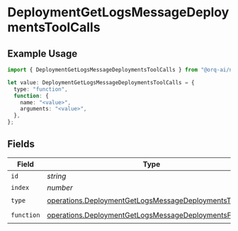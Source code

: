 # DeploymentGetLogsMessageDeploymentsToolCalls

## Example Usage

```typescript
import { DeploymentGetLogsMessageDeploymentsToolCalls } from "@orq-ai/node/models/operations";

let value: DeploymentGetLogsMessageDeploymentsToolCalls = {
  type: "function",
  function: {
    name: "<value>",
    arguments: "<value>",
  },
};
```

## Fields

| Field                                                                                                                            | Type                                                                                                                             | Required                                                                                                                         | Description                                                                                                                      |
| -------------------------------------------------------------------------------------------------------------------------------- | -------------------------------------------------------------------------------------------------------------------------------- | -------------------------------------------------------------------------------------------------------------------------------- | -------------------------------------------------------------------------------------------------------------------------------- |
| `id`                                                                                                                             | *string*                                                                                                                         | :heavy_minus_sign:                                                                                                               | N/A                                                                                                                              |
| `index`                                                                                                                          | *number*                                                                                                                         | :heavy_minus_sign:                                                                                                               | N/A                                                                                                                              |
| `type`                                                                                                                           | [operations.DeploymentGetLogsMessageDeploymentsType](../../models/operations/deploymentgetlogsmessagedeploymentstype.md)         | :heavy_check_mark:                                                                                                               | N/A                                                                                                                              |
| `function`                                                                                                                       | [operations.DeploymentGetLogsMessageDeploymentsFunction](../../models/operations/deploymentgetlogsmessagedeploymentsfunction.md) | :heavy_check_mark:                                                                                                               | N/A                                                                                                                              |